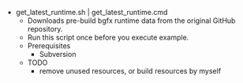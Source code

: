 *   get_latest_runtime.sh | get_latest_runtime.cmd
    *   Downloads pre-build bgfx runtime data from the original GitHub repository.
    *   Run this script once before you execute example.
    *   Prerequisites
        *   Subversion
    *   TODO
        *   remove unused resources, or build resources by myself
